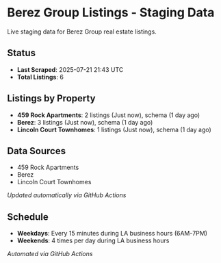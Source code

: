 # Berez Group Listings - Staging Data

Live staging data for Berez Group real estate listings.

## Status

- **Last Scraped**: 2025-07-21 21:43 UTC
- **Total Listings**: 6

## Listings by Property

- **459 Rock Apartments**: 2 listings (Just now), schema (1 day ago)
- **Berez**: 3 listings (Just now), schema (1 day ago)
- **Lincoln Court Townhomes**: 1 listings (Just now), schema (1 day ago)

## Data Sources

- 459 Rock Apartments
- Berez
- Lincoln Court Townhomes

*Updated automatically via GitHub Actions*

## Schedule

- **Weekdays**: Every 15 minutes during LA business hours (6AM-7PM)
- **Weekends**: 4 times per day during LA business hours

*Automated via GitHub Actions*
